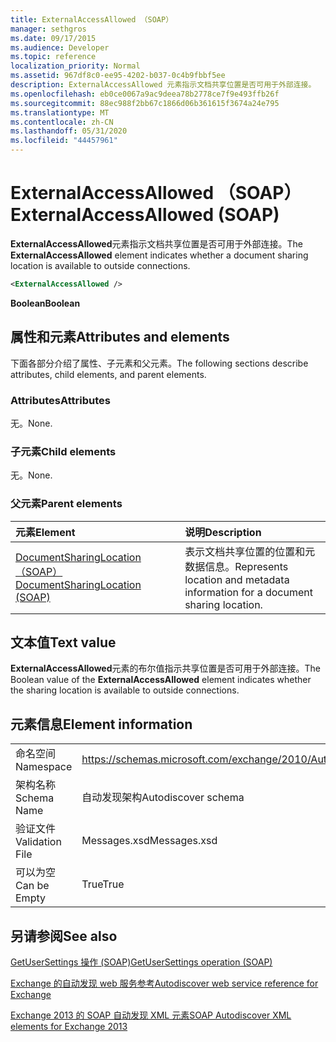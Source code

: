 ```yaml
---
title: ExternalAccessAllowed （SOAP）
manager: sethgros
ms.date: 09/17/2015
ms.audience: Developer
ms.topic: reference
localization_priority: Normal
ms.assetid: 967df8c0-ee95-4202-b037-0c4b9fbbf5ee
description: ExternalAccessAllowed 元素指示文档共享位置是否可用于外部连接。
ms.openlocfilehash: eb0ce0067a9ac9deea78b2778ce7f9e493ffb26f
ms.sourcegitcommit: 88ec988f2bb67c1866d06b361615f3674a24e795
ms.translationtype: MT
ms.contentlocale: zh-CN
ms.lasthandoff: 05/31/2020
ms.locfileid: "44457961"
---
```

# <a name="externalaccessallowed-soap"></a><span data-ttu-id="a5242-103">ExternalAccessAllowed （SOAP）</span><span class="sxs-lookup"><span data-stu-id="a5242-103">ExternalAccessAllowed (SOAP)</span></span>

<span data-ttu-id="a5242-104">**ExternalAccessAllowed**元素指示文档共享位置是否可用于外部连接。</span><span class="sxs-lookup"><span data-stu-id="a5242-104">The **ExternalAccessAllowed** element indicates whether a document sharing location is available to outside connections.</span></span> 
  
```XML
<ExternalAccessAllowed /> 
```

 <span data-ttu-id="a5242-105">**Boolean**</span><span class="sxs-lookup"><span data-stu-id="a5242-105">**Boolean**</span></span>
## <a name="attributes-and-elements"></a><span data-ttu-id="a5242-106">属性和元素</span><span class="sxs-lookup"><span data-stu-id="a5242-106">Attributes and elements</span></span>

<span data-ttu-id="a5242-107">下面各部分介绍了属性、子元素和父元素。</span><span class="sxs-lookup"><span data-stu-id="a5242-107">The following sections describe attributes, child elements, and parent elements.</span></span>
  
### <a name="attributes"></a><span data-ttu-id="a5242-108">Attributes</span><span class="sxs-lookup"><span data-stu-id="a5242-108">Attributes</span></span>

<span data-ttu-id="a5242-109">无。</span><span class="sxs-lookup"><span data-stu-id="a5242-109">None.</span></span>
  
### <a name="child-elements"></a><span data-ttu-id="a5242-110">子元素</span><span class="sxs-lookup"><span data-stu-id="a5242-110">Child elements</span></span>

<span data-ttu-id="a5242-111">无。</span><span class="sxs-lookup"><span data-stu-id="a5242-111">None.</span></span>
  
### <a name="parent-elements"></a><span data-ttu-id="a5242-112">父元素</span><span class="sxs-lookup"><span data-stu-id="a5242-112">Parent elements</span></span>

|<span data-ttu-id="a5242-113">**元素**</span><span class="sxs-lookup"><span data-stu-id="a5242-113">**Element**</span></span>|<span data-ttu-id="a5242-114">**说明**</span><span class="sxs-lookup"><span data-stu-id="a5242-114">**Description**</span></span>|
|:-----|:-----|
|[<span data-ttu-id="a5242-115">DocumentSharingLocation （SOAP）</span><span class="sxs-lookup"><span data-stu-id="a5242-115">DocumentSharingLocation (SOAP)</span></span>](documentsharinglocation-soap.md) <br/> |<span data-ttu-id="a5242-116">表示文档共享位置的位置和元数据信息。</span><span class="sxs-lookup"><span data-stu-id="a5242-116">Represents location and metadata information for a document sharing location.</span></span>  <br/> |
   
## <a name="text-value"></a><span data-ttu-id="a5242-117">文本值</span><span class="sxs-lookup"><span data-stu-id="a5242-117">Text value</span></span>

<span data-ttu-id="a5242-118">**ExternalAccessAllowed**元素的布尔值指示共享位置是否可用于外部连接。</span><span class="sxs-lookup"><span data-stu-id="a5242-118">The Boolean value of the **ExternalAccessAllowed** element indicates whether the sharing location is available to outside connections.</span></span> 
  
## <a name="element-information"></a><span data-ttu-id="a5242-119">元素信息</span><span class="sxs-lookup"><span data-stu-id="a5242-119">Element information</span></span>

|||
|:-----|:-----|
|<span data-ttu-id="a5242-120">命名空间</span><span class="sxs-lookup"><span data-stu-id="a5242-120">Namespace</span></span>  <br/> |https://schemas.microsoft.com/exchange/2010/Autodiscover  <br/> |
|<span data-ttu-id="a5242-121">架构名称</span><span class="sxs-lookup"><span data-stu-id="a5242-121">Schema Name</span></span>  <br/> |<span data-ttu-id="a5242-122">自动发现架构</span><span class="sxs-lookup"><span data-stu-id="a5242-122">Autodiscover schema</span></span>  <br/> |
|<span data-ttu-id="a5242-123">验证文件</span><span class="sxs-lookup"><span data-stu-id="a5242-123">Validation File</span></span>  <br/> |<span data-ttu-id="a5242-124">Messages.xsd</span><span class="sxs-lookup"><span data-stu-id="a5242-124">Messages.xsd</span></span>  <br/> |
|<span data-ttu-id="a5242-125">可以为空</span><span class="sxs-lookup"><span data-stu-id="a5242-125">Can be Empty</span></span>  <br/> |<span data-ttu-id="a5242-126">True</span><span class="sxs-lookup"><span data-stu-id="a5242-126">True</span></span>  <br/> |
   
## <a name="see-also"></a><span data-ttu-id="a5242-127">另请参阅</span><span class="sxs-lookup"><span data-stu-id="a5242-127">See also</span></span>



[<span data-ttu-id="a5242-128">GetUserSettings 操作 (SOAP)</span><span class="sxs-lookup"><span data-stu-id="a5242-128">GetUserSettings operation (SOAP)</span></span>](getusersettings-operation-soap.md)


[<span data-ttu-id="a5242-129">Exchange 的自动发现 web 服务参考</span><span class="sxs-lookup"><span data-stu-id="a5242-129">Autodiscover web service reference for Exchange</span></span>](autodiscover-web-service-reference-for-exchange.md)
  
[<span data-ttu-id="a5242-130">Exchange 2013 的 SOAP 自动发现 XML 元素</span><span class="sxs-lookup"><span data-stu-id="a5242-130">SOAP Autodiscover XML elements for Exchange 2013</span></span>](soap-autodiscover-xml-elements-for-exchange-2013.md)

